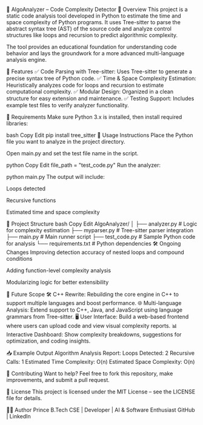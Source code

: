🧠 AlgoAnalyzer – Code Complexity Detector
📖 Overview
This project is a static code analysis tool developed in Python to estimate the time and space complexity of Python programs. It uses Tree-sitter to parse the abstract syntax tree (AST) of the source code and analyze control structures like loops and recursion to predict algorithmic complexity.

The tool provides an educational foundation for understanding code behavior and lays the groundwork for a more advanced multi-language analysis engine.

🚀 Features
✅ Code Parsing with Tree-sitter: Uses Tree-sitter to generate a precise syntax tree of Python code.
✅ Time & Space Complexity Estimation: Heuristically analyzes code for loops and recursion to estimate computational complexity.
✅ Modular Design: Organized in a clean structure for easy extension and maintenance.
✅ Testing Support: Includes example test files to verify analyzer functionality.

🧰 Requirements
Make sure Python 3.x is installed, then install required libraries:

bash
Copy
Edit
pip install tree_sitter
🧪 Usage Instructions
Place the Python file you want to analyze in the project directory.

Open main.py and set the test file name in the script.

python
Copy
Edit
file_path = "test_code.py"
Run the analyzer:

python main.py
The output will include:

Loops detected

Recursive functions

Estimated time and space complexity

📂 Project Structure
bash
Copy
Edit
AlgoAnalyzer/
│
├── analyzer.py        # Logic for complexity estimation
├── myparser.py        # Tree-sitter parser integration
├── main.py            # Main runner script
├── test_code.py       # Sample Python code for analysis
└── requirements.txt   # Python dependencies
🛠️ Ongoing Changes
Improving detection accuracy of nested loops and compound conditions

Adding function-level complexity analysis

Modularizing logic for better extensibility

🔮 Future Scope
🛠️ C++ Rewrite: Rebuilding the core engine in C++ to support multiple languages and boost performance.
🌐 Multi-language Analysis: Extend support to C++, Java, and JavaScript using language grammars from Tree-sitter.
🖥️ User Interface: Build a web-based frontend where users can upload code and view visual complexity reports.
📊 Interactive Dashboard: Show complexity breakdowns, suggestions for optimization, and coding insights.

📥 Example Output
Algorithm Analysis Report:
Loops Detected: 2
Recursive Calls: 1
Estimated Time Complexity: O(n)
Estimated Space Complexity: O(n)

🤝 Contributing
Want to help? Feel free to fork this repository, make improvements, and submit a pull request.

📄 License
This project is licensed under the MIT License – see the LICENSE file for details.

👨‍💻 Author
Prince
B.Tech CSE | Developer | AI & Software Enthusiast
GitHub | LinkedIn
